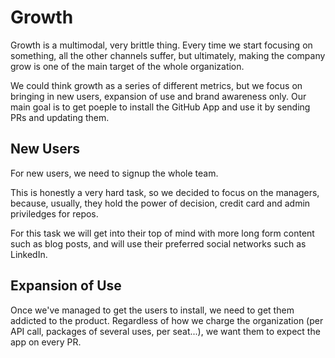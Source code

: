 # Growth
Growth is a multimodal, very brittle thing. Every time we start focusing on something, all the other channels suffer, but ultimately, making the company grow is one of the main target of the whole organization.

We could think growth as a series of different metrics, but we focus on bringing in new users, expansion of use and brand awareness only. Our main goal is to get poeple to install the GitHub App and use it by sending PRs and updating them.

## New Users

For new users, we need to signup the whole team.

This is honestly a very hard task, so we decided to focus on the managers, because, usually, they hold the power of decision, credit card and admin priviledges for repos.

For this task we will get into their top of mind with more long form content such as blog posts, and will use their preferred social networks such as LinkedIn.

## Expansion of Use

Once we've managed to get the users to install, we need to get them addicted to the product. Regardless of how we charge the organization (per API call, packages of several uses, per seat...), we want them to expect the app on every PR.
